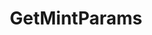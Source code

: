 ---
title: GetMintParams
api:
  file: consensus-client-api.json
  operationId: get_mint-params
hidden: false
---